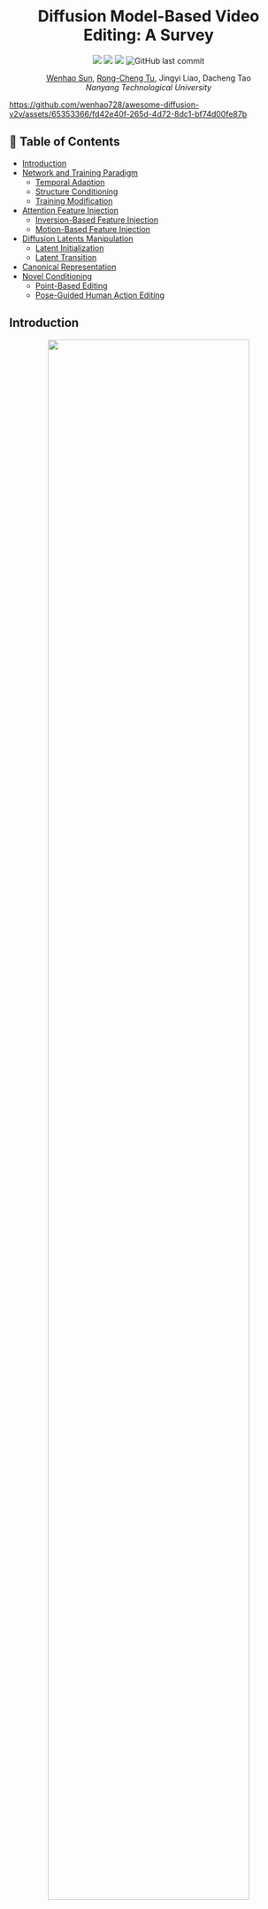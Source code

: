 <h1 align="center">Diffusion Model-Based Video Editing: A Survey</h1>

<p align="center">
<a href="https://github.com/wenhao728/awesome-diffusion-v2v"><img  src="https://cdn.rawgit.com/sindresorhus/awesome/d7305f38d29fed78fa85652e3a63e154dd8e8829/media/badge.svg" ></a>
<a href="https://arxiv.org/abs/2407.07111"><img  src="https://img.shields.io/badge/arXiv-2407.07111-B31B1B.svg"></a>
<a href="https://opensource.org/license/mit/"><img  src="https://img.shields.io/badge/license-MIT-blue"></a>
<img  alt="GitHub last commit" src="https://img.shields.io/github/last-commit/wenhao728/awesome-diffusion-v2v?style=social"></a>
<!-- <img alt="GitHub watchers" src="https://img.shields.io/github/watchers/wenhao728/awesome-diffusion-v2v?style=social"> -->
<!-- <img alt="GitHub stars" src="https://img.shields.io/github/stars/wenhao728/awesome-diffusion-v2v?style=social"></a> -->
</p>

<p align="center">
<a href="https://github.com/wenhao728">Wenhao Sun</a>,
<a href=https://github.com/rongchengtu1>Rong-Cheng Tu</a>,
<a>Jingyi Liao</a>,
<a>Dacheng Tao</a>
<br>
<em>Nanyang Technological University</em>
</p>

<!-- <p align="center">
<img src="asset/teaser.gif" width="1024px"/>
</p> -->


https://github.com/wenhao728/awesome-diffusion-v2v/assets/65353366/fd42e40f-265d-4d72-8dc1-bf74d00fe87b


## 📌 Table of Contents
- [Introduction](#introduction)
- [Network and Training Paradigm](#network-and-training-paradigm)
    - [Temporal Adaption](#temporal-adaption)
    - [Structure Conditioning](#structure-conditioning)
    - [Training Modification](#training-modification)
- [Attention Feature Injection](#attention-feature-injection)
    - [Inversion-Based Feature Injection](#inversion-based-feature-injection)
    - [Motion-Based Feature Injection](#motion-based-feature-injection)
- [Diffusion Latents Manipulation](#diffusion-latents-manipulation)
    - [Latent Initialization](#latent-initialization)
    - [Latent Transition](#latent-transition)
- [Canonical Representation](#canonical-representation)
- [Novel Conditioning](#novel-conditioning)
    - [Point-Based Editing](#point-based-editing)
    - [Pose-Guided Human Action Editing](#pose-guided-human-action-edit)

## Introduction
<p align="center">
<img src="asset/taxonomy-repo.png" width="85%">
<br><em>Overview of diffusion-based video editing model components.</em>
</p>

The diffusion process defines a Markov chain that progressively adds random noise to data and learns to reverse this process to generate desired data samples from noise. Deep neural networks facilitate the transitions between latent states.
- In [Network and Training Paradigm](#network-and-training-paradigm), we explore neural network modifications to adapt diffusion models for video editing tasks.
- [Attention Feature Injection](#attention-feature-injection) introduces a training-free inference-time technique.
- [Diffusion Latents Manipulation](#diffusion-latents-manipulation) methods treat the neural network as a black box, focusing on the diffusion process itself.
- We then list [Canonical Representation](#canonical-representation) methods for efficient video representation.
- Finally, [Novel Conditioning](#novel-conditioning) methods cover innovative conditioning techniques for video editing tasks.

## Network and Training Paradigm
### Temporal Adaption
| Method | Paper | Project | Publication | Year | 
|:------:|:-----:|:----:|:-----------:|:----:|
| Tune-A-Video: One-Shot Tuning of Image Diffusion Models for Text-to-Video Generation | [arXiv](https://arxiv.org/abs/2212.11565) | [Website](https://tuneavideo.github.io/), [GitHub](https://github.com/showlab/Tune-A-Video) | ICCV | Dec 2022 |
| Towards Consistent Video Editing with Text-to-Image Diffusion Models | [arXiv](https://arxiv.org/abs/2305.17431) | | NeurIPS | May 2023 |
| SimDA: Simple Diffusion Adapter for Efficient Video Generation | [arXiv](https://arxiv.org/abs/2308.09710) | [Website](https://chenhsing.github.io/SimDA/), [GitHub](https://github.com/ChenHsing/SimDA) | Preprint | Aug 2023 |
| VidToMe: Video Token Merging for Zero-Shot Video Editing | [arXiv](https://arxiv.org/abs/2312.10656) | [Website](https://vidtome-diffusion.github.io/), [GitHub](https://github.com/lixirui142/VidToMe) | Preprint | Dec 2023 |
| Fairy: Fast Parallelized Instruction-Guided Video-to-Video Synthesis | [arXiv](https://arxiv.org/abs/2312.13834) | [Website](https://fairy-video2video.github.io/) | Preprint | Dec 2023 |
| MaskINT: Video Editing via Interpolative Non-autoregressive Masked Transformers | [arXiv](https://arxiv.org/abs/2312.12468) | [Website](https://maskint.github.io/) | CVPR | Dec 2023 |
| Video Editing via Factorized Diffusion Distillation | [arXiv](https://arxiv.org/abs/2403.09334) | [Website](https://fdd-video-edit.github.io/) | ECCV | Mar 2024 |


<p align="right">(<a href="#top">back to top</a>)</p>

### Structure Conditioning
| Method | Paper | Project | Publication | Year | 
|:------:|:-----:|:----:|:-----------:|:----:|
| Structure and Content-Guided Video Synthesis with Diffusion Models | [arXiv](https://arxiv.org/abs/2302.03011) | [Website](https://research.runwayml.com/gen1) | Preprint | Feb 2023 |
| VideoComposer: Compositional Video Synthesis with Motion Controllability | [arXiv](https://arxiv.org/abs/2306.02018) | [Website](https://videocomposer.github.io/), [GitHub](https://github.com/ali-vilab/videocomposer) | NeurIPS | Jun 2023 |
| VideoControlNet: A Motion-Guided Video-to-Video Translation Framework by Using Diffusion Model with ControlNet | [arXiv](https://arxiv.org/abs/2307.14073) | [GitHub](https://github.com/ZhihaoHu/VideoControlNet) | Preprint | Jul 2023 |
| MagicEdit: High-Fidelity and Temporally Coherent Video Editing | [arXiv](https://arxiv.org/abs/2308.14749) | [Website](https://magic-edit.github.io/), [GitHub](https://github.com/magic-research/magic-edit) | Preprint | Aug 2023 |
| CCEdit: Creative and Controllable Video Editing via Diffusion Models | [arXiv](https://arxiv.org/abs/2309.16496) | [Website](https://ruoyufeng.github.io/CCEdit.github.io/), [GitHub](https://github.com/RuoyuFeng/CCEdit) | Preprint | Sep 2023 |
| Ground-A-Video: Zero-shot Grounded Video Editing using Text-to-image Diffusion Models | [arXiv](https://arxiv.org/abs/2310.01107) | [Website](https://ground-a-video.github.io/), [GitHub](https://github.com/Ground-A-Video/Ground-A-Video) | ICLR | Oct 2023 |
| LAMP: Learn A Motion Pattern for Few-Shot-Based Video Generation | [arXiv](https://arxiv.org/abs/2310.10769) | [Website](https://rq-wu.github.io/projects/LAMP/index.html), [GitHub](https://github.com/RQ-Wu/LAMP) | Preprint | Oct 2023 |
| Motion-Conditioned Image Animation for Video Editing | [arXiv](https://arxiv.org/abs/2311.18827) | [Website](https://facebookresearch.github.io/MoCA/), [GitHub](https://github.com/facebookresearch/MoCA) | Preprint | Nov 2023 |
| FlowVid: Taming Imperfect Optical Flows for Consistent Video-to-Video Synthesis | [arXiv](https://arxiv.org/abs/2312.17681) | [Website](https://jeff-liangf.github.io/projects/flowvid/), [GitHub](https://github.com/Jeff-LiangF/FlowVid) | CVPR | Dec 2023 |
| EVA: Zero-shot Accurate Attributes and Multi-Object Video Editing | [arXiv](https://arxiv.org/abs/2403.16111) | [Website](https://knightyxp.github.io/EVA/), [GitHub](https://github.com/knightyxp/EVA_Video_Edit) | Preprint | Mar 2024 |


<p align="right">(<a href="#top">back to top</a>)</p>

### Training Modification

| Method | Paper | Project | Publication | Year | 
|:------:|:-----:|:----:|:-----------:|:----:|
| Dreamix: Video Diffusion Models are General Video Editors | [arXiv](https://arxiv.org/abs/2302.01329) | [Website](https://dreamix-video-editing.github.io/) | Preprint | Feb 2023 |
| InstructVid2Vid: Controllable Video Editing with Natural Language Instructions | [arXiv](https://arxiv.org/abs/2305.12328) | | Preprint | May 2023 |
| MotionDirector: Motion Customization of Text-to-Video Diffusion Models | [arXiv](https://arxiv.org/abs/2310.08465) | [Website](https://showlab.github.io/MotionDirector/), [GitHub](https://github.com/showlab/MotionDirector) | Preprint | Oct 2023 |
| VIDiff: Translating Videos via Multi-Modal Instructions with Diffusion Models | [arXiv](https://arxiv.org/abs/2311.18837) | [Website](https://chenhsing.github.io/VIDiff/), [GitHub](https://github.com/ChenHsing/VIDiff?tab=readme-ov-file) | Preprint | Nov 2023 |
| Consistent Video-to-Video Transfer Using Synthetic Dataset | [arXiv](https://arxiv.org/abs/2311.00213) | [GitHub](https://github.com/amazon-science/instruct-video-to-video/tree/main) | ICLR | Nov 2023 |
| VMC: Video Motion Customization using Temporal Attention Adaption for Text-to-Video Diffusion Models | [arXiv](https://arxiv.org/abs/2312.00845) | [Website](https://video-motion-customization.github.io/), [GitHub](https://github.com/HyeonHo99/Video-Motion-Customization) | CVPR | Dec 2023 |
| SAVE: Protagonist Diversification with Structure Agnostic Video Editing | [arXiv](https://arxiv.org/abs/2312.02503) | [Website](https://ldynx.github.io/SAVE/), [GitHub](https://github.com/ldynx/SAVE) | Preprint | Dec 2023 |
| VASE: Object-Centric Appearance and Shape Manipulation of Real Videos | [arXiv](https://arxiv.org/abs/2401.02473) | [Website](https://helia95.github.io/vase-website/), [GitHub](https://github.com/helia95/VASE) | Preprint | Jan 2024 |
| Still-Moving: Customized Video Generation without Customized Video Data | [arXiv](https://arxiv.org/abs/2407.08674) | [Website](https://still-moving.github.io), [Community Implementation](https://github.com/harshbhatt7585/StillMoving?tab=readme-ov-file) | Preprint | Jul 2024 |

<p align="right">(<a href="#top">back to top</a>)</p>


## Attention Feature Injection

### Inversion-Based Feature Injection
| Method | Paper | Project | Publication | Year | 
|:------:|:-----:|:----:|:-----------:|:----:|
| Video-P2P: Video Editing with Cross-attention Control | [arXiv](https://arxiv.org/abs/2303.04761) | [Website](https://video-p2p.github.io/), [GitHub](https://github.com/dvlab-research/Video-P2P) | CVPR | Mar 2023 |
| Edit-A-Video: Single Video Editing with Object-Aware Consistency | [arXiv](https://arxiv.org/abs/2303.07945) | [Website](https://edit-a-video.github.io/) | Preprint | Mar 2023 |
| FateZero: Fusing Attentions for Zero-shot Text-based Video Editing | [arXiv](https://arxiv.org/abs/2303.09535) | [Website](https://fate-zero-edit.github.io/), [GitHub](https://github.com/ChenyangQiQi/FateZero) | ICCV | Mar 2023 |
| Zero-Shot Video Editing Using Off-The-Shelf Image Diffusion Models | [arXiv](https://arxiv.org/abs/2303.17599) | [GitHub](https://github.com/baaivision/vid2vid-zero) | Preprint | Mar 2023 |
| Make-A-Protagonist: Generic Video Editing with An Ensemble of Experts | [arXiv](https://arxiv.org/abs/2305.08850) | [Website](https://make-a-protagonist.github.io/), [GitHub](https://github.com/HeliosZhao/Make-A-Protagonist) | Preprint | May 2023 |
| UniEdit: A Unified Tuning-Free Framework for Video Motion and Appearance Editing | [arXiv](https://arxiv.org/abs/2402.13185) | [Website](https://jianhongbai.github.io/UniEdit/), [GitHub](https://github.com/JianhongBai/UniEdit) | Preprint | Feb 2023 |
| AnyV2V: A Tuning-Free Framework For Any Video-to-Video Editing Tasks | [arXiv](https://arxiv.org/abs/2403.14468) | [Website](https://tiger-ai-lab.github.io/AnyV2V/), [GitHub](https://github.com/TIGER-AI-Lab/AnyV2V) | Preprint | Mar 2024 |

<p align="right">(<a href="#top">back to top</a>)</p>

### Motion-Based Feature Injection
| Method | Paper | Project | Publication | Year | 
|:------:|:-----:|:----:|:-----------:|:----:|
| TokenFlow: Consistent Diffusion Features for Consistent Video Editing | [arXiv](https://arxiv.org/abs/2307.10373) | [Website](https://diffusion-tokenflow.github.io/), [GitHub](https://github.com/omerbt/TokenFlow) | ICLR | Jul 2023 |
| FLATTEN: optical FLow-guided ATTENtion for consistent text-to-video editing | [arXiv](https://arxiv.org/abs/2310.05922) | [Website](https://flatten-video-editing.github.io/), [GitHub](https://github.com/yrcong/flatten) | ICLR | Oct 2023 |
| FRESCO: Spatial-Temporal Correspondence for Zero-Shot Video Translation | [arXiv](https://arxiv.org/abs/2403.12962) | [Website](https://www.mmlab-ntu.com/project/fresco/), [GitHub](https://github.com/williamyang1991/FRESCO) | CVPR | Mar 2024 |


<p align="right">(<a href="#top">back to top</a>)</p>

## Diffusion Latents Manipulation

### Latent Initialization
| Method | Paper | Project | Publication | Year | 
|:------:|:-----:|:----:|:-----------:|:----:|
| Text2Video-Zero: Text-to-Image Diffusion Models are Zero-Shot Video Generators | [arXiv](https://arxiv.org/abs/2303.13439) | [Website](https://text2video-zero.github.io/), [GitHub](https://github.com/Picsart-AI-Research/Text2Video-Zero) | ICCV | Mar 2023 |
| Control-A-Video: Controllable Text-to-Video Generation with Diffusion Models | [arXiv](https://arxiv.org/abs/2305.13840) | [Website](https://controlavideo.github.io/), [GitHub](https://github.com/Weifeng-Chen/control-a-video) | Preprint | May 2023 |
| Video ControlNet: Towards Temporally Consistent Synthetic-to-Real Video Translation Using Conditional Image Diffusion Models | [arXiv](https://arxiv.org/abs/2305.19193) | | Preprint | May 2023 |
| A Video is Worth 256 Bases: Spatial-Temporal Expectation-Maximization Inversion for Zero-Shot Video Editing | [arXiv](https://arxiv.org/abs/2312.05856) | [Website](https://stem-inv.github.io/page/), [GitHub](https://github.com/STEM-Inv/stem-inv) | CVPR | Dec 2023 |


<p align="right">(<a href="#top">back to top</a>)</p>

### Latent Transition
| Method | Paper | Project | Publication | Year | 
|:------:|:-----:|:----:|:-----------:|:----:|
| Pix2Video: Video Editing using Image Diffusion | [arXiv](https://arxiv.org/abs/2303.12688) | [Website](https://duyguceylan.github.io/pix2video.github.io/), [GitHub](https://github.com/duyguceylan/pix2video) | ICCV | Mar 2023 |
| ControlVideo: Training-free Controllable Text-to-Video Generation | [arXiv](https://arxiv.org/abs/2305.13077) | [Website](https://controlvideov1.github.io/), [GitHub](https://github.com/YBYBZhang/ControlVideo) | ICLR | May 2023 |
| Rerender A Video: Zero-Shot Text-Guided Video-to-Video Translation | [arXiv](https://arxiv.org/abs/2306.07954) | [Website](https://www.mmlab-ntu.com/project/rerender/), [GitHub](https://github.com/williamyang1991/Rerender_A_Video) | SIGGRAPH | Jun 2023 |
| DiffSynth: Latent In-Iteration Deflickering for Realistic Video Synthesis | [arXiv](https://arxiv.org/abs/2308.03463) | [Website](https://anonymous456852.github.io/), [GitHub](https://github.com/alibaba/EasyNLP/tree/master/diffusion/DiffSynth) | Preprint | Aug 2023 |
| Space-Time Diffusion Features for Zero-Shot Text-Driven Motion Transfer | [arXiv](https://arxiv.org/abs/2311.17009) | [Website](https://diffusion-motion-transfer.github.io/), [GitHub](https://github.com/diffusion-motion-transfer/diffusion-motion-transfer) | CVPR | Nov 2023 |
| RAVE: Randomized Noise Shuffling for Fast and Consistent Video Editing with Diffusion Models | [arXiv](https://arxiv.org/abs/2312.04524) | [Website](https://rave-video.github.io/), [GitHub](https://github.com/RehgLab/RAVE) | CVPR | Dec 2023 |
| MotionClone: Training-Free Motion Cloning for Controllable Video Generation | [arXiv](https://arxiv.org/abs/2406.05338) | [Website](https://bujiazi.github.io/motionclone.github.io/), [GitHub](https://github.com/Bujiazi/MotionClone/) | Preprint | Jun 2024 |
| GenVideo: One-shot target-image and shape aware video editing using T2I diffusion models | [arXiv](https://arxiv.org/abs/2404.12541) | | CVPR | Apr 2024 |

<p align="right">(<a href="#top">back to top</a>)</p>

## Canonical Representation
| Method | Paper | Project | Publication | Year | 
|:------:|:-----:|:----:|:-----------:|:----:|
| Shape-aware Text-driven Layered Video Editing | [Open Access](https://openaccess.thecvf.com/content/CVPR2023/papers/Lee_Shape-Aware_Text-Driven_Layered_Video_Editing_CVPR_2023_paper.pdf) | [Website](https://text-video-edit.github.io/), [GitHub](https://github.com/text-video-edit/shape-aware-text-driven-layered-video-editing-release) | CVPR | Jan 2023 |
| VidEdit: Zero-Shot and Spatially Aware Text-Driven Video Editing | [arXiv](https://arxiv.org/abs/2306.08707) | [Website](https://videdit.github.io/) | TMLR | Jun 2023 |
| CoDeF: Content Deformation Fields for Temporally Consistent Video Processing | [arXiv](https://arxiv.org/abs/2308.07926) | [Website](https://qiuyu96.github.io/CoDeF/), [GitHub](https://github.com/qiuyu96/CoDeF) | CVPR | Aug 2023 |
| StableVideo: Text-driven Consistency-aware Diffusion Video Editing | [arXiv](https://arxiv.org/abs/2308.09592) | [GitHub](https://github.com/rese1f/StableVideo) | ICCV | Aug 2023 |
| DiffusionAtlas: High-Fidelity Consistent Diffusion Video Editing | [arXiv](https://arxiv.org/abs/2312.03772) | [Website](https://diffusionatlas.github.io/) | Preprint | Dec 2023 |
| Neural Video Fields Editing | [arXiv](https://arxiv.org/abs/2312.08882) | [Website](https://nvedit.github.io/), [GitHub](https://github.com/Ysz2022/NVEdit) | Preprint | Dec 2023 |



<p align="right">(<a href="#top">back to top</a>)</p>

## Novel Conditioning

### Point-Based Editing
| Method | Paper | Project | Publication | Year | 
|:------:|:-----:|:----:|:-----------:|:----:|
| VideoSwap: Customized Video Subject Swapping with Interactive Semantic Point Correspondence | [arXiv]() | [Website](https://videoswap.github.io/), [GitHub](https://github.com/showlab/VideoSwap) | CVPR | Dec 2023 |
| DragVideo: Interactive Drag-style Video Editing | [arXiv](https://arxiv.org/abs/2312.02216) | [GitHub](https://github.com/RickySkywalker/DragVideo-Official) | Preprint | Dec 2023 |
| Drag-A-Video: Non-rigid Video Editing with Point-based Interaction | [arXiv](https://arxiv.org/abs/2312.02936) | | Preprint | Dec 2023 |
| MotionCtrl: A Unified and Flexible Motion Controller for Video Generation | [arXiv](https://arxiv.org/abs/2312.03641) | [GitHub](https://github.com/TencentARC/MotionCtrl), [Website](https://wzhouxiff.github.io/projects/MotionCtrl/) | Preprint | Dec 2023 |


<p align="right">(<a href="#top">back to top</a>)</p>

### Pose-Guided Human Action Editing
| Method | Paper | Project | Publication | Year | 
|:------:|:-----:|:----:|:-----------:|:----:|
| Follow Your Pose: Pose-Guided Text-to-Video Generation using Pose-Free Videos | [arXiv](https://arxiv.org/abs/2304.01186) | [Website](https://follow-your-pose.github.io/), [GitHub](https://github.com/mayuelala/FollowYourPose) | AAAI | Apr 2023 |
| DreamPose: Fashion Image-to-Video Synthesis via Stable Diffusion | [arXiv](https://arxiv.org/abs/2304.06025) | [Website](https://grail.cs.washington.edu/projects/dreampose/), [GitHub](https://github.com/johannakarras/DreamPose) | ICCV | Apr 2023 |
| DisCo: Disentangled Control for Realistic Human Dance Generation | [arXiv](https://arxiv.org/abs/2307.00040) | [Website](https://disco-dance.github.io/), [GitHub](https://github.com/Wangt-CN/DisCo) | CVPR | Jun 2023 |
| MagicPose: Realistic Human Poses and Facial Expressions Retargeting with Identity-aware Diffusion | [arXiv](https://arxiv.org/abs/2311.12052) | [Website](https://boese0601.github.io/magicdance/), [GitHub](https://github.com/Boese0601/MagicDance) | ICML | Nov 2023 |
| MagicAnimate: Temporally Consistent Human Image Animation using Diffusion Model | [arXiv](https://arxiv.org/abs/2311.16498) | [Website](https://showlab.github.io/magicanimate/), [GitHub](https://github.com/magic-research/magic-animate) | Preprint | Nov 2023 |
| Animate Anyone: Consistent and Controllable Image-to-Video Synthesis for Character Animation | [arXiv](https://arxiv.org/abs/2311.17117) | [Website](https://humanaigc.github.io/animate-anyone/), [Official GitHub](https://github.com/HumanAIGC/AnimateAnyone), [Community Implementation](https://github.com/MooreThreads/Moore-AnimateAnyone) | Preprint | Nov 2023 |
| Zero-shot High-fidelity and Pose-controllable Character Animation | [arXiv](https://arxiv.org/abs/2404.13680) | | Preprint | Apr 2024 |

<p align="right">(<a href="#top">back to top</a>)</p>

## 📈 V2VBench
**[Leaderboard](doc/leaderboard.md)**

V2VBench is a comprehensive benchmark designed to evaluate video editing methods. It consists of:
- 50 standardized videos across 5 categories, and
- 3 editing prompts per video, encompassing 4 editing tasks: [Huggingface Datasets](https://huggingface.co/datasets/Wenhao-Sun/V2VBench)
- 8 evaluation metrics to assess the quality of edited videos: [Evaluation Metrics](doc/README.md)

For detailed information, please refer to the accompanying paper.


## 🍻 Citation
If you find this repository helpful, please consider citing our paper:
```bibtex
@article{sun2024v2vsurvey,
    author = {Wenhao Sun and Rong-Cheng Tu and Jingyi Liao and Dacheng Tao},
    title = {Diffusion Model-Based Video Editing: A Survey},
    journal = {CoRR},
    volume = {abs/2407.07111},
    year = {2024}
}
```
